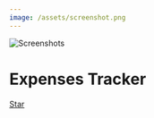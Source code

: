 ```yaml
---
image: /assets/screenshot.png
---
```


![Screenshots](/assets/screenshot.png)

<div class="head-title">
<h1>Expenses Tracker</h1>
<div class="github-star">
<a class="github-button" href="https://dansonng.github.io/ExpensesTracker/" data-icon="octicon-star" data-size="large" data-show-count="true" aria-label="Star ayastreb/money-tracker on GitHub">Star</a>
</div>
</div>
